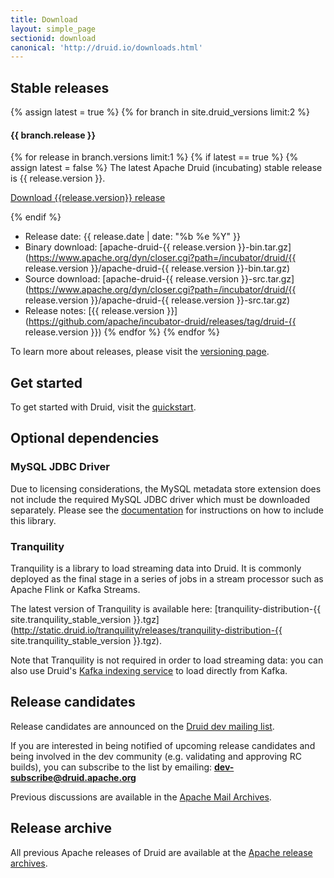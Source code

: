 ```yaml
---
title: Download
layout: simple_page
sectionid: download
canonical: 'http://druid.io/downloads.html'
---
```


## Stable releases

{% assign latest = true %}
{% for branch in site.druid_versions limit:2 %}
#### {{ branch.release }}
{% for release in branch.versions limit:1 %}
{% if latest == true %}
{% assign latest = false %}
The latest Apache Druid (incubating) stable release is {{ release.version }}.


<p>
<a class="large-button download" href="https://www.apache.org/dyn/closer.cgi?path=/incubator/druid/{{ release.version }}/apache-druid-{{ release.version }}-bin.tar.gz" download onclick="trackDownload('button', 'https://www.apache.org/dyn/closer.cgi?path=/incubator/druid/{{ release.version }}/apache-druid-{{ release.version }}-bin.tar.gz');"><span class="fa fa-download"></span> Download {{release.version}} release</a><br>
</p>
{% endif %}

* Release date: {{ release.date | date: "%b %e %Y" }}
* Binary download: [apache-druid-{{ release.version }}-bin.tar.gz](https://www.apache.org/dyn/closer.cgi?path=/incubator/druid/{{ release.version }}/apache-druid-{{ release.version }}-bin.tar.gz)
* Source download: [apache-druid-{{ release.version }}-src.tar.gz](https://www.apache.org/dyn/closer.cgi?path=/incubator/druid/{{ release.version }}/apache-druid-{{ release.version }}-src.tar.gz)
* Release notes: [{{ release.version }}](https://github.com/apache/incubator-druid/releases/tag/druid-{{ release.version }})
{% endfor %}
{% endfor %}

To learn more about releases, please visit the [versioning page](/docs/latest/development/versioning.html).

## Get started

To get started with Druid, visit the [quickstart](/docs/latest/tutorials/index.html).

## Optional dependencies

### MySQL JDBC Driver

Due to licensing considerations, the MySQL metadata store extension does not include the required MySQL JDBC driver which
must be downloaded separately. Please see the [documentation](/docs/latest/development/extensions-core/mysql.html) for instructions on how to include this library.

### Tranquility

Tranquility is a library to load streaming data into Druid. It is commonly deployed as the final stage in a series of jobs in a stream processor such as Apache Flink or Kafka Streams.

The latest version of Tranquility is available here: [tranquility-distribution-{{ site.tranquility_stable_version }}.tgz](http://static.druid.io/tranquility/releases/tranquility-distribution-{{ site.tranquility_stable_version }}.tgz).

Note that Tranquility is not required in order to load streaming data: you can also use Druid's [Kafka indexing service](/docs/latest/development/extensions-core/kafka-ingestion.html) to load directly from Kafka.

## Release candidates

Release candidates are announced on the [Druid dev mailing list](https://lists.apache.org/list.html?dev@druid.apache.org).

If you are interested in being notified of upcoming release candidates and being involved in the dev community (e.g. validating and approving RC builds), you can subscribe to the list by emailing: **dev-subscribe@druid.apache.org**

Previous discussions are available in the [Apache Mail Archives](https://lists.apache.org/list.html?dev@druid.apache.org).

## Release archive

All previous Apache releases of Druid are available at the [Apache release archives](https://archive.apache.org/dist/incubator/druid/).

